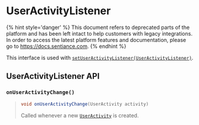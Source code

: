 # UserActivityListener

{% hint style='danger' %} This document refers to deprecated parts of the platform and has been left intact to help customers with legacy integrations. In order to access the latest platform features and documentation, please go to https://docs.sentiance.com. {% endhint %}

This interface is used with [`setUserActivityListener(UserActivityListener)`](sentiance.md#setuseractivitylistener).

## UserActivityListener API

### `onUserActivityChange()`

> ```java
> void onUserActivityChange(UserActivity activity)
> ```
>
> Called whenever a new [`UserActivity`](useractivity.md) is created.
